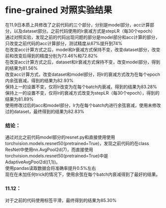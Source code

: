 fine-grained 对照实验结果 
====
在11.9日本质上共修改了之前代码的三个部分，分别是model部分，acc计算部分，以及dataset部分。之前代码使用的lr衰减方式是stepLR（每30个epoch）<br>
通过对照实验，发现之前的代码出现问题的部分是model部分和acc计算的部分，只改变之前代码的acc计算部分，测试精度从67%提升到74%<br>
在改变acc计算方式之后，model和lr衰减方式保持不变，改变dataset部分，改变前和改变后得到的精度分别为73.46%和72.82%<br>
在改变acc计算方式之后，dataset和lr衰减方式保持不变，改变model部分，得到的结果为81.56%<br>
改变acc计算方式，改变dataset和model部分，将lr的衰减方式改为在每个epoch内余弦衰减，得到的结果为82.93%<br>
保持上一的设置不变，仅将lr改变为在每个batch内衰减，得到的结果为83.28%<br>
保持上一的设置不变，仅将lr的衰减方式改变为stepLR（每30个epoch），得到的结果为81.89%<br>
使用修改过后的acc和model部分，lr为在每个batch内进行余弦衰减，使用未修改过的dataset，最终得到的结果为82.83%<br>
### 结论：
通过对比之前代码model部分的resnet.py和直接使用使用torchvision.models.resnet50(pretrained=True)，发现之前代码的在class ResNet中使用nn.AvgPool2d(7)，而直接使用torchvision.models.resnet50(pretrained=True)中是AdaptiveAvgPool2d((1,1))。<br>
使用pandas读取数据会将准确率提升0.5%左右<br>
现在在未加任何trick的情况下，使用余弦在每个batch内衰减得到了最好的结果。<br>

### 11.12：
对于之前的代码使用标签平滑，最终得到的结果为85.30%<br>
